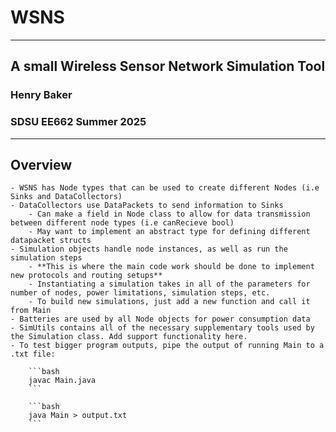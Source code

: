 # WSNS
---
## A small Wireless Sensor Network Simulation Tool 
### Henry Baker 
### SDSU EE662 Summer 2025
---
## Overview
    - WSNS has Node types that can be used to create different Nodes (i.e Sinks and DataCollectors)
    - DataCollectors use DataPackets to send information to Sinks
        - Can make a field in Node class to allow for data transmission between different node types (i.e canRecieve bool)
        - May want to implement an abstract type for defining different datapacket structs
    - Simulation objects handle node instances, as well as run the simulation steps 
        - **This is where the main code work should be done to implement new protocols and routing setups**
        - Instantiating a simulation takes in all of the parameters for number of nodes, power limitations, simulation steps, etc. 
        - To build new simulations, just add a new function and call it from Main
    - Batteries are used by all Node objects for power consumption data
    - SimUtils contains all of the necessary supplementary tools used by the Simulation class. Add support functionality here. 
    - To test bigger program outputs, pipe the output of running Main to a .txt file: 
        
        ```bash
        javac Main.java
        ```

        ```bash
        java Main > output.txt
        ```
